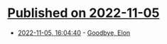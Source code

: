 # [Published on 2022-11-05](index.md)

* [2022-11-05, 16:04:40](https://news.ycombinator.com/item?id=33482742) - [Goodbye, Elon](https://scosta.medium.com/goodbye-elon-4e962739c2e4)
